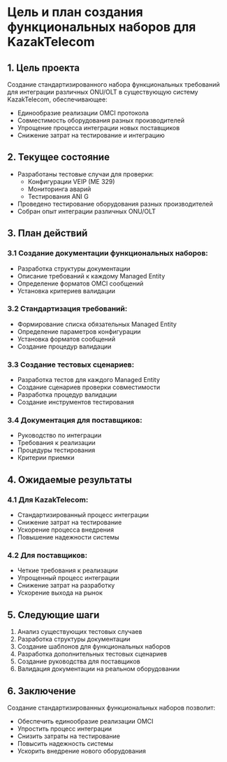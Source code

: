 # Цель и план создания функциональных наборов для KazakTelecom

## 1. Цель проекта
Создание стандартизированного набора функциональных требований для интеграции различных ONU/OLT в существующую систему KazakTelecom, обеспечивающее:
- Единообразие реализации OMCI протокола
- Совместимость оборудования разных производителей
- Упрощение процесса интеграции новых поставщиков
- Снижение затрат на тестирование и интеграцию

## 2. Текущее состояние
- Разработаны тестовые случаи для проверки:
  * Конфигурации VEIP (ME 329)
  * Мониторинга аварий
  * Тестирования ANI G
- Проведено тестирование оборудования разных производителей
- Собран опыт интеграции различных ONU/OLT

## 3. План действий
### 3.1 Создание документации функциональных наборов:
- Разработка структуры документации
- Описание требований к каждому Managed Entity
- Определение форматов OMCI сообщений
- Установка критериев валидации

### 3.2 Стандартизация требований:
- Формирование списка обязательных Managed Entity
- Определение параметров конфигурации
- Установка форматов сообщений
- Создание процедур валидации

### 3.3 Создание тестовых сценариев:
- Разработка тестов для каждого Managed Entity
- Создание сценариев проверки совместимости
- Разработка процедур валидации
- Создание инструментов тестирования

### 3.4 Документация для поставщиков:
- Руководство по интеграции
- Требования к реализации
- Процедуры тестирования
- Критерии приемки

## 4. Ожидаемые результаты
### 4.1 Для KazakTelecom:
- Стандартизированный процесс интеграции
- Снижение затрат на тестирование
- Ускорение процесса внедрения
- Повышение надежности системы

### 4.2 Для поставщиков:
- Четкие требования к реализации
- Упрощенный процесс интеграции
- Снижение затрат на разработку
- Ускорение выхода на рынок

## 5. Следующие шаги
1. Анализ существующих тестовых случаев
2. Разработка структуры документации
3. Создание шаблонов для функциональных наборов
4. Разработка дополнительных тестовых сценариев
5. Создание руководства для поставщиков
6. Валидация документации на реальном оборудовании

## 6. Заключение
Создание стандартизированных функциональных наборов позволит:
- Обеспечить единообразие реализации OMCI
- Упростить процесс интеграции
- Снизить затраты на тестирование
- Повысить надежность системы
- Ускорить внедрение нового оборудования 